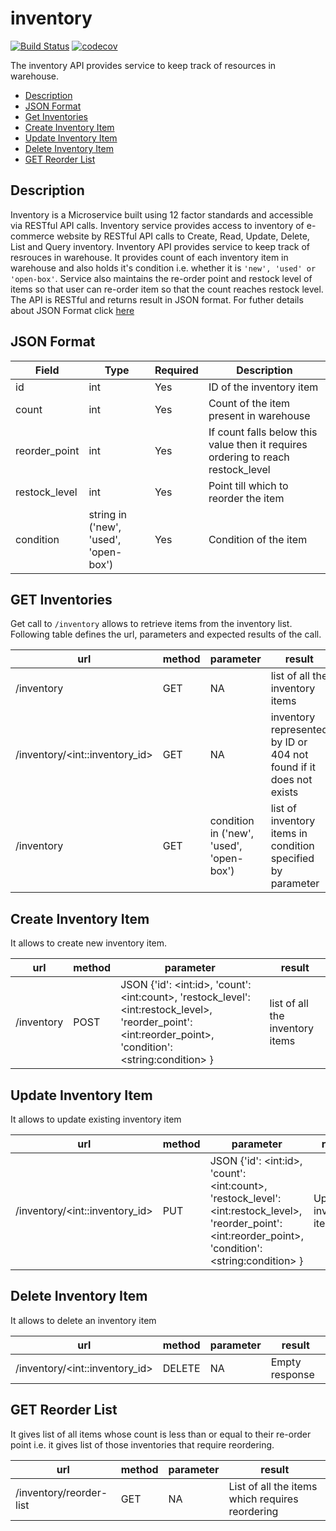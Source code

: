# inventory
[![Build Status](https://travis-ci.org/inventory-squad-f18/inventory.svg?branch=master)](https://travis-ci.org/inventory-squad-f18/inventory)
[![codecov](https://codecov.io/gh/inventory-squad-f18/inventory/branch/master/graph/badge.svg)](https://codecov.io/gh/inventory-squad-f18/inventory)

The inventory API provides service to keep track of resources in warehouse.

* [Description](#description)
* [JSON Format](#json-format)
* [Get Inventories](#get-inventories)
* [Create Inventory Item](#create-inventory-item)
* [Update Inventory Item](#update-inventory-item)
* [Delete Inventory Item](#delete-inventory-item)
* [GET Reorder List](#get-reorder-list)

## Description
Inventory is a Microservice built using 12 factor standards and accessible via RESTful API calls. Inventory service provides access to inventory of e-commerce website by RESTful API calls to Create, Read, Update, Delete, List and Query inventory.
Inventory API provides service to keep track of resrouces in warehouse. It provides count of each inventory item in warehouse and also holds it's condition i.e. whether it is `'new', 'used' or 'open-box'`. Service also maintains the re-order point and restock level of items so that user can re-order item so that the count reaches restock level.
The API is RESTful and returns result in JSON format. For futher details about JSON Format click [here](#json-format)

## JSON Format
| Field | Type | Required | Description |
|-------|------|----------|-------------|
| id | int | Yes | ID of the inventory item |
| count | int | Yes | Count of the item present in warehouse |
| reorder_point | int | Yes | If count falls below this value then it requires ordering to reach restock_level |
| restock_level | int | Yes | Point till which to reorder the item |
| condition | string in ('new', 'used', 'open-box') | Yes | Condition of the item |

## GET Inventories
Get call to `/inventory` allows to retrieve items from the inventory list. Following table defines the url, parameters and expected results of the call.

| url | method | parameter | result |
|-----|--------|-----------|--------|
| /inventory | GET | NA | list of all the inventory items |
| /inventory/\<int::inventory_id> | GET | NA | inventory represented by ID or 404 not found if it does not exists |
| /inventory | GET | condition in ('new', 'used', 'open-box') | list of inventory items in condition specified by parameter |

## Create Inventory Item
It allows to create new inventory item.

| url | method | parameter | result |
|-----|--------|-----------|--------|
| /inventory | POST | JSON {'id': \<int:id>, 'count': \<int:count>, 'restock_level': \<int:restock_level>, 'reorder_point': \<int:reorder_point>, 'condition': \<string:condition> } | list of all the inventory items |

## Update Inventory Item
It allows to update existing inventory item

| url | method | parameter | result |
|-----|--------|-----------|--------|
| /inventory/\<int::inventory_id> | PUT | JSON {'id': \<int:id>, 'count': \<int:count>, 'restock_level': \<int:restock_level>, 'reorder_point': \<int:reorder_point>, 'condition': \<string:condition> } | Updated inventory item |

## Delete Inventory Item
It allows to delete an inventory item

| url | method | parameter | result |
|-----|--------|-----------|--------|
| /inventory/\<int::inventory_id> | DELETE | NA | Empty response |


## GET Reorder List
It gives list of all items whose count is less than or equal to their re-order point i.e. it gives list of those inventories that require reordering.

| url | method | parameter | result |
|-----|--------|-----------|--------|
| /inventory/reorder-list | GET | NA | List of all the items which requires reordering |
